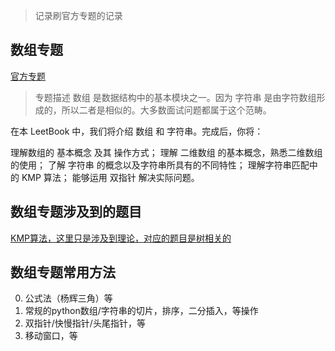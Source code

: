 > 记录刷官方专题的记录

## 数组专题
[官方专题](hhttps://leetcode-cn.com/leetbook/read/array-and-string/xkhi75/)
> 专题描述
数组 是数据结构中的基本模块之一。因为 字符串 是由字符数组形成的，所以二者是相似的。大多数面试问题都属于这个范畴。

在本 LeetBook 中，我们将介绍 数组 和 字符串。完成后，你将：

理解数组的 基本概念 及其 操作方式；
理解 二维数组 的基本概念，熟悉二维数组的使用；
了解 字符串 的概念以及字符串所具有的不同特性；
理解字符串匹配中的 KMP 算法；
能够运用 双指针 解决实际问题。

## 数组专题涉及到的题目
[KMP算法，这里只是涉及到理论，对应的题目是树相关的](./questions/572.另一个树的子树.py)

## 数组专题常用方法

0. 公式法（杨辉三角）等
1. 常规的python数组/字符串的切片，排序，二分插入，等操作
2. 双指针/快慢指针/头尾指针，等
3. 移动窗口，等